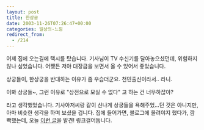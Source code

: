 ```yaml
---
layout: post
title: 한상궁
date: 2003-11-26T07:26:47+00:00
categories: 일상의-느낌
redirect_from:
  - /214
---
```


어제 집에 오는길에 택시를 탔습니다. 기사님이 TV 수신기를 달아놓으셨던데, 위험하지 않나 싶었습니다. 어쨌든 저야 대장금을 보면서 올 수 있어서 좋았습니다.

상궁들이, 한상궁을 반대하는 이유가 좀 우습더군요. 천민출신이라서.. 라니.

이봐 상궁들~, 그런 이유로 "상전으로 모실 수 없다" 고 하는 건 너무하잖아?

라고 생각했었습니다. 기사아저씨랑 같이 신나게 상궁들을 욕해주었...던 것은 아니지만, 아마 비슷한 생각을 하며 보셨을 겁니다. 집에 들어가면, 블로그에 올려야지 했다가, 깜빡했는데, 오늘 <a href="http://blog.webservices.or.kr/hollobit/archives/000251.html" target=bb>이런 글</a>을 발견! 링크걸어둡니다.
<div id=comments>
</div>

